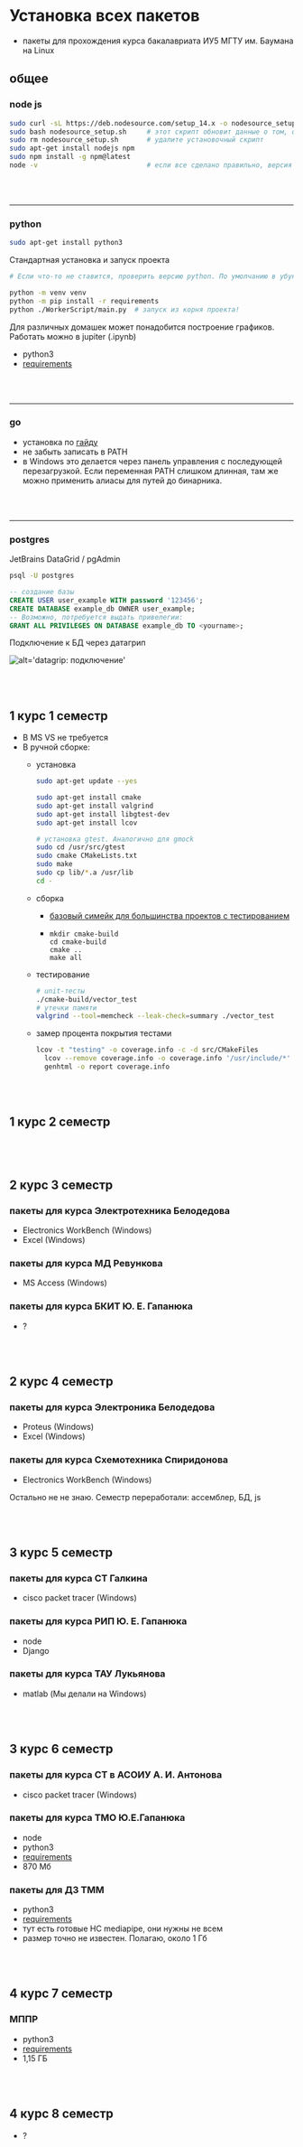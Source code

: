 # Установка всех пакетов 
- пакеты для прохождения курса бакалавриата ИУ5 МГТУ им. Баумана на Linux

## общее

### **node js**
```bash
sudo curl -sL https://deb.nodesource.com/setup_14.x -o nodesource_setup.sh
sudo bash nodesource_setup.sh     # этот скрипт обновит данные о том, откуда можно скачать последнюю версию node
sudo rm nodesource_setup.sh       # удалите установочный скрипт
sudo apt-get install nodejs npm   
sudo npm install -g npm@latest
node -v                           # если все сделано правильно, версия node будет 14.16.0+
```

<br/><br/>

---

### **python**

```bash
sudo apt-get install python3
```

Стандартная установка и запуск проекта
```bash
# Если что-то не ставится, проверить версию python. По умолчанию в убунту python может быть алиасом над python2.7

python -m venv venv
python -m pip install -r requirements
python ./WorkerScript/main.py  # запуск из корня проекта!
```
Для различных домашек может понадобится построение графиков. Работать можно в jupiter (.ipynb)
- python3
- [requirements](./requirements-matplotlib.txt)

<br/><br/>

---
### **go**

- установка по [гайду](https://go.dev/doc/install)
- не забыть записать в PATH
- в Windows это делается через панель управления с последующей перезагрузкой. Если переменная PATH слишком длинная, там же можно применить алиасы для путей до бинарника.

<br/><br/>

---
### **postgres**

JetBrains DataGrid / pgAdmin

```bash
psql -U postgres
```
```sql
-- создание базы
CREATE USER user_example WITH password '123456';
CREATE DATABASE example_db OWNER user_example;
-- Возможно, потребуется выдать привелегии:
GRANT ALL PRIVILEGES ON DATABASE example_db TO <yourname>;
```
Подключение к БД через датагрип

![alt='datagrip: подключение'](./pictures/datagrip_connection.png)

<br/><br/>


## 1 курс 1 семестр
- В MS VS не требуется
- В ручной сборке:
  - установка

    ```bash
    sudo apt-get update --yes

    sudo apt-get install cmake
    sudo apt-get install valgrind
    sudo apt-get install libgtest-dev
    sudo apt-get install lcov

    # установка gtest. Аналогично для gmock
    sudo cd /usr/src/gtest
    sudo cmake CMakeLists.txt
    sudo make
    sudo cp lib/*.a /usr/lib
    cd -
    ```
  
  - сборка
    - [базовый симейк для большинства проектов с тестированием](./CMakeList.txt)
    - ```
      mkdir cmake-build
      cd cmake-build
      cmake ..
      make all
      ```

  - тестирование
    ```bash
    # unit-тесты
    ./cmake-build/vector_test
    # утечки памяти
    valgrind --tool=memcheck --leak-check=summary ./vector_test
    ```
  
  - замер процента покрытия тестами
    ```bash
    lcov -t "testing" -o coverage.info -c -d src/CMakeFiles
	  lcov --remove coverage.info -o coverage.info '/usr/include/*' '/usr/lib/*'
	  genhtml -o report coverage.info
    ```
<br/><br/>

## 1 курс 2 семестр
###

<br/><br/>

## 2 курс 3 семестр
### пакеты для курса Электротехника Белодедова
- Electronics WorkBench (Windows)
- Excel (Windows)
### пакеты для курса МД Ревункова
- MS Access (Windows)
### пакеты для курса БКИТ Ю. Е. Гапанюка
- ?

<br/><br/>

## 2 курс 4 семестр
### пакеты для курса Электроника Белодедова
- Proteus (Windows)
- Excel (Windows)

### пакеты для курса Схемотехника Спиридонова
- Electronics WorkBench (Windows)

Остально не не знаю. Семестр переработали: ассемблер, БД, js

<br/><br/>


## 3 курс 5 семестр
### пакеты для курса СТ Галкина
 - cisco packet tracer (Windows)

### пакеты для курса РИП Ю. Е. Гапанюка
- node
- Django

### пакеты для курса ТАУ Лукьянова
- matlab (Мы делали на Windows)

<br/><br/>

## 3 курс 6 семестр

### пакеты для курса СТ в АСОИУ А. И. Антонова
 - cisco packet tracer (Windows)

### пакеты для курса ТМО Ю.Е.Гапанюка
- node
- python3
- [requirements](./requirements-ТМО-Гапанюк.txt)
- 870 Мб

### пакеты для ДЗ ТММ
- python3
- [requirements](./requirements-ТММ-Афанасьев-OpenCV-mediapipe.txt)
- тут есть готовые НС mediapipe, они нужны не всем
- размер точно не известен. Полагаю, около 1 Гб

<br/><br/>

## 4 курс 7 семестр
### МППР
- python3
- [requirements](./requirements-МППР-pytorch.txt)
- 1,15 ГБ

<br/><br/>

## 4 курс 8 семестр
- ?
